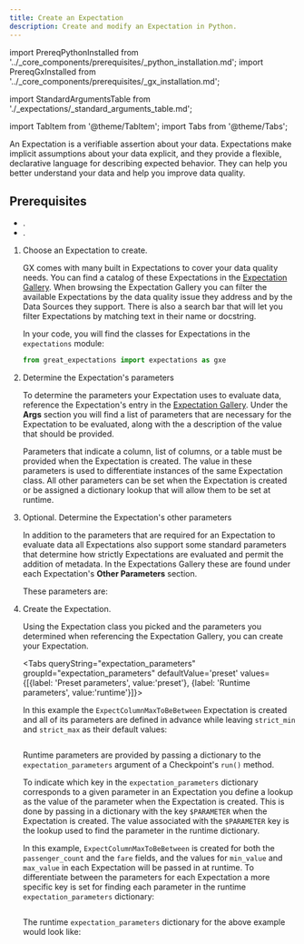 ```yaml
---
title: Create an Expectation
description: Create and modify an Expectation in Python.
---
```

import PrereqPythonInstalled from '../_core_components/prerequisites/_python_installation.md';
import PrereqGxInstalled from '../_core_components/prerequisites/_gx_installation.md';

import StandardArgumentsTable from './_expectations/_standard_arguments_table.md';

import TabItem from '@theme/TabItem';
import Tabs from '@theme/Tabs';

An Expectation is a verifiable assertion about your data. Expectations make implicit assumptions about your data explicit, and they provide a flexible, declarative language for describing expected behavior. They can help you better understand your data and help you improve data quality.

<h2>Prerequisites</h2>

- <PrereqPythonInstalled/>.
- <PrereqGxInstalled/>.

<Tabs>

<TabItem value="procedure" label="Procedure">

1. Choose an Expectation to create.

   GX comes with many built in Expectations to cover your data quality needs.  You can find a catalog of these Expectations in the [Expectation Gallery](https://greatexpectations.io/expectations/).  When browsing the Expectation Gallery you can filter the available Expectations by the data quality issue they address and by the Data Sources they support.  There is also a search bar that will let you filter Expectations by matching text in their name or docstring.

   In your code, you will find the classes for Expectations in the `expectations` module:

   ```python title="Python"
   from great_expectations import expectations as gxe
   ```

2. Determine the Expectation's parameters

   To determine the parameters your Expectation uses to evaluate data, reference the Expectation's entry in the [Expectation Gallery](https://greatexpectations.io/expectations/).  Under the **Args** section you will find a list of parameters that are necessary for the Expectation to be evaluated, along with the a description of the value that should be provided.

   Parameters that indicate a column, list of columns, or a table must be provided when the Expectation is created.  The value in these parameters is used to differentiate instances of the same Expectation class.  All other parameters can be set when the Expectation is created or be assigned a dictionary lookup that will allow them to be set at runtime.
   
3. Optional. Determine the Expectation's other parameters

   In addition to the parameters that are required for an Expectation to evaluate data all Expectations also support some standard parameters that determine how strictly Expectations are evaluated and permit the addition of metadata.  In the Expectations Gallery these are found under each Expectation's **Other Parameters** section.

   These parameters are:

   <StandardArgumentsTable/>

4. Create the Expectation.
  
   Using the Expectation class you picked and the parameters you determined when referencing the Expectation Gallery, you can create your Expectation.

   <Tabs queryString="expectation_parameters" groupId="expectation_parameters" defaultValue='preset' values={[{label: 'Preset parameters', value:'preset'}, {label: 'Runtime parameters', value:'runtime'}]}>

   <TabItem value="preset" label="Preset parameters">
   
      In this example the `ExpectColumnMaxToBeBetween` Expectation is created and all of its parameters are defined in advance while leaving `strict_min` and `strict_max` as their default values:

      ```python title="Python" name="docs/docusaurus/docs/core/define_expectations/_examples/create_an_expectation.py - preset expectation"
      ```

   </TabItem>
   
   <TabItem value="runtime" label="Runtime parameters">

      Runtime parameters are provided by passing a dictionary to the `expectation_parameters` argument of a Checkpoint's `run()` method.
      
      To indicate which key in the `expectation_parameters` dictionary corresponds to a given parameter in an Expectation you define a lookup as the value of the parameter when the Expectation is created.  This is done by passing in a dictionary with the key `$PARAMETER` when the Expectation is created.  The value associated with the `$PARAMETER` key is the lookup used to find the parameter in the runtime dictionary.

      In this example, `ExpectColumnMaxToBeBetween` is created for both the `passenger_count` and the `fare` fields, and the values for `min_value` and `max_value` in each Expectation will be passed in at runtime.  To differentiate between the parameters for each Expectation a more specific key is set for finding each parameter in the runtime `expectation_parameters` dictionary:
   
      ```python title="Python" name="docs/docusaurus/docs/core/define_expectations/_examples/create_an_expectation.py - dynamic expectations"
      ```

      The runtime `expectation_parameters` dictionary for the above example would look like:
   
      ```python title="Python" name="docs/docusaurus/docs/core/define_expectations/_examples/create_an_expectation.py - example expectation_parameters"
      ``` 

   </TabItem>

   </Tabs>

</TabItem>

<TabItem value="sample_code" label="Sample code">

   ```python title="Python" name="docs/docusaurus/docs/core/define_expectations/_examples/create_an_expectation.py - full code example"
   ```

</TabItem>

</Tabs>

   

